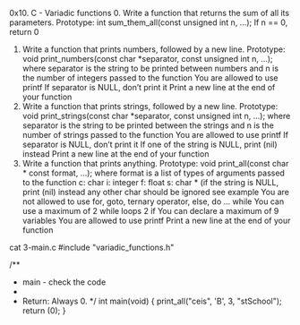 0x10. C - Variadic functions
0. Write a function that returns the sum of all its parameters.
	Prototype: int sum_them_all(const unsigned int n, ...);
	If n == 0, return 0
1. Write a function that prints numbers, followed by a new line.
	Prototype: void print_numbers(const char *separator, const unsigned int n, ...);
	where separator is the string to be printed between numbers
	and n is the number of integers passed to the function
	You are allowed to use printf
	If separator is NULL, don’t print it
	Print a new line at the end of your function
2. Write a function that prints strings, followed by a new line.
	Prototype: void print_strings(const char *separator, const unsigned int n, ...);
	where separator is the string to be printed between the strings
	and n is the number of strings passed to the function
	You are allowed to use printf
	If separator is NULL, don’t print it
	If one of the string is NULL, print (nil) instead
	Print a new line at the end of your function
3. Write a function that prints anything.
	Prototype: void print_all(const char * const format, ...);
	where format is a list of types of arguments passed to the function
		c: char
		i: integer
		f: float
		s: char * (if the string is NULL, print (nil) instead
		any other char should be ignored
		see example
	You are not allowed to use for, goto, ternary operator, else, do ... while
	You can use a maximum of
		2 while loops
		2 if
	You can declare a maximum of 9 variables
	You are allowed to use printf
	Print a new line at the end of your function

cat 3-main.c
#include "variadic_functions.h"

/**
 * main - check the code
 *
 * Return: Always 0.
 */
int main(void)
{
    print_all("ceis", 'B', 3, "stSchool");
    return (0);
}
